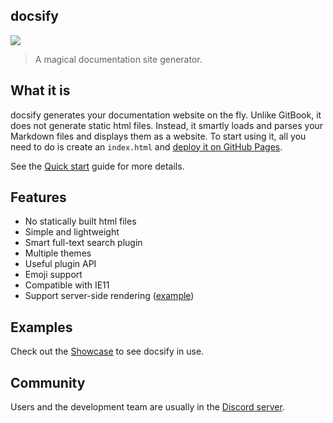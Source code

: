 ## docsify

[![](https://docsify.js.org/_media/icon.svg)](https://docsify.js.org)

> A magical documentation site generator.

## What it is

docsify generates your documentation website on the fly. Unlike GitBook, it does not generate static html files. Instead, it smartly loads and parses your Markdown files and displays them as a website. To start using it, all you need to do is create an `index.html` and [deploy it on GitHub Pages](https://docsify.js.org/#/deploy).

See the [Quick start](https://docsify.js.org/#/quickstart) guide for more details.

## Features

- No statically built html files
- Simple and lightweight
- Smart full-text search plugin
- Multiple themes
- Useful plugin API
- Emoji support
- Compatible with IE11
- Support server-side rendering ([example](https://github.com/docsifyjs/docsify-ssr-demo))

## Examples

Check out the [Showcase](https://github.com/docsifyjs/awesome-docsify#showcase) to see docsify in use.

## Community

Users and the development team are usually in the [Discord server](https://discord.gg/3NwKFyR).

